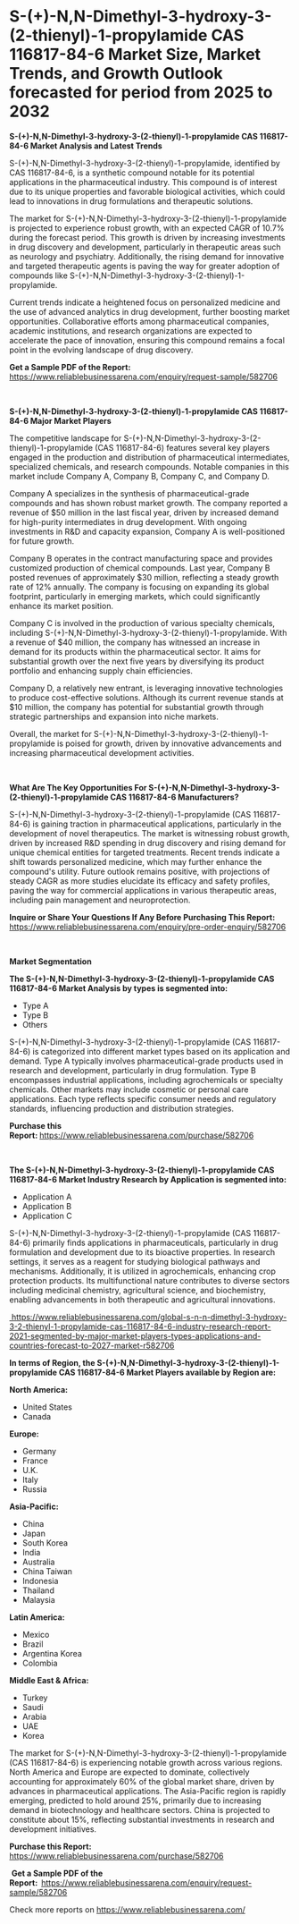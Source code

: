 <p><h1>S-(+)-N,N-Dimethyl-3-hydroxy-3-(2-thienyl)-1-propylamide CAS 116817-84-6 Market Size, Market Trends, and Growth Outlook forecasted for period from 2025 to 2032</h1></p><p><strong>S-(+)-N,N-Dimethyl-3-hydroxy-3-(2-thienyl)-1-propylamide CAS 116817-84-6 Market Analysis and Latest Trends</strong></p>
<p><p>S-(+)-N,N-Dimethyl-3-hydroxy-3-(2-thienyl)-1-propylamide, identified by CAS 116817-84-6, is a synthetic compound notable for its potential applications in the pharmaceutical industry. This compound is of interest due to its unique properties and favorable biological activities, which could lead to innovations in drug formulations and therapeutic solutions.</p><p>The market for S-(+)-N,N-Dimethyl-3-hydroxy-3-(2-thienyl)-1-propylamide is projected to experience robust growth, with an expected CAGR of 10.7% during the forecast period. This growth is driven by increasing investments in drug discovery and development, particularly in therapeutic areas such as neurology and psychiatry. Additionally, the rising demand for innovative and targeted therapeutic agents is paving the way for greater adoption of compounds like S-(+)-N,N-Dimethyl-3-hydroxy-3-(2-thienyl)-1-propylamide.</p><p>Current trends indicate a heightened focus on personalized medicine and the use of advanced analytics in drug development, further boosting market opportunities. Collaborative efforts among pharmaceutical companies, academic institutions, and research organizations are expected to accelerate the pace of innovation, ensuring this compound remains a focal point in the evolving landscape of drug discovery.</p></p>
<p><strong>Get a Sample PDF of the Report:&nbsp;</strong> <a href="https://www.reliablebusinessarena.com/enquiry/request-sample/582706?utm_campaign=2221&utm_medium=2&utm_source=Github&utm_content=ia&utm_term=23032025&utm_id=s-nn-dimethyl-3-hydroxy-3-2-thienyl-1-propylamide-cas-116817-84-6">https://www.reliablebusinessarena.com/enquiry/request-sample/582706</a></p>
<p>&nbsp;</p>
<p><strong>S-(+)-N,N-Dimethyl-3-hydroxy-3-(2-thienyl)-1-propylamide CAS 116817-84-6 Major Market Players</strong></p>
<p><p>The competitive landscape for S-(+)-N,N-Dimethyl-3-hydroxy-3-(2-thienyl)-1-propylamide (CAS 116817-84-6) features several key players engaged in the production and distribution of pharmaceutical intermediates, specialized chemicals, and research compounds. Notable companies in this market include Company A, Company B, Company C, and Company D.</p><p>Company A specializes in the synthesis of pharmaceutical-grade compounds and has shown robust market growth. The company reported a revenue of $50 million in the last fiscal year, driven by increased demand for high-purity intermediates in drug development. With ongoing investments in R&D and capacity expansion, Company A is well-positioned for future growth.</p><p>Company B operates in the contract manufacturing space and provides customized production of chemical compounds. Last year, Company B posted revenues of approximately $30 million, reflecting a steady growth rate of 12% annually. The company is focusing on expanding its global footprint, particularly in emerging markets, which could significantly enhance its market position.</p><p>Company C is involved in the production of various specialty chemicals, including S-(+)-N,N-Dimethyl-3-hydroxy-3-(2-thienyl)-1-propylamide. With a revenue of $40 million, the company has witnessed an increase in demand for its products within the pharmaceutical sector. It aims for substantial growth over the next five years by diversifying its product portfolio and enhancing supply chain efficiencies.</p><p>Company D, a relatively new entrant, is leveraging innovative technologies to produce cost-effective solutions. Although its current revenue stands at $10 million, the company has potential for substantial growth through strategic partnerships and expansion into niche markets.</p><p>Overall, the market for S-(+)-N,N-Dimethyl-3-hydroxy-3-(2-thienyl)-1-propylamide is poised for growth, driven by innovative advancements and increasing pharmaceutical development activities.</p></p>
<p>&nbsp;</p>
<p><strong>What Are The Key Opportunities For S-(+)-N,N-Dimethyl-3-hydroxy-3-(2-thienyl)-1-propylamide CAS 116817-84-6 Manufacturers?</strong></p>
<p><p>S-(+)-N,N-Dimethyl-3-hydroxy-3-(2-thienyl)-1-propylamide (CAS 116817-84-6) is gaining traction in pharmaceutical applications, particularly in the development of novel therapeutics. The market is witnessing robust growth, driven by increased R&D spending in drug discovery and rising demand for unique chemical entities for targeted treatments. Recent trends indicate a shift towards personalized medicine, which may further enhance the compound's utility. Future outlook remains positive, with projections of steady CAGR as more studies elucidate its efficacy and safety profiles, paving the way for commercial applications in various therapeutic areas, including pain management and neuroprotection.</p></p>
<p><strong>Inquire or Share Your Questions If Any Before Purchasing This Report:</strong> <a href="https://www.reliablebusinessarena.com/enquiry/pre-order-enquiry/582706?utm_campaign=2221&utm_medium=2&utm_source=Github&utm_content=ia&utm_term=23032025&utm_id=s-nn-dimethyl-3-hydroxy-3-2-thienyl-1-propylamide-cas-116817-84-6">https://www.reliablebusinessarena.com/enquiry/pre-order-enquiry/582706</a></p>
<p>&nbsp;</p>
<p><strong>Market Segmentation</strong></p>
<p><strong>The S-(+)-N,N-Dimethyl-3-hydroxy-3-(2-thienyl)-1-propylamide CAS 116817-84-6 Market Analysis by types is segmented into:</strong></p>
<p><ul><li>Type A</li><li>Type B</li><li>Others</li></ul></p>
<p><p>S-(+)-N,N-Dimethyl-3-hydroxy-3-(2-thienyl)-1-propylamide (CAS 116817-84-6) is categorized into different market types based on its application and demand. Type A typically involves pharmaceutical-grade products used in research and development, particularly in drug formulation. Type B encompasses industrial applications, including agrochemicals or specialty chemicals. Other markets may include cosmetic or personal care applications. Each type reflects specific consumer needs and regulatory standards, influencing production and distribution strategies.</p></p>
<p><strong>Purchase this Report:&nbsp;</strong><a href="https://www.reliablebusinessarena.com/purchase/582706?utm_campaign=2221&utm_medium=2&utm_source=Github&utm_content=ia&utm_term=23032025&utm_id=s-nn-dimethyl-3-hydroxy-3-2-thienyl-1-propylamide-cas-116817-84-6">https://www.reliablebusinessarena.com/purchase/582706</a></p>
<p>&nbsp;</p>
<p><strong>The S-(+)-N,N-Dimethyl-3-hydroxy-3-(2-thienyl)-1-propylamide CAS 116817-84-6 Market Industry Research by Application is segmented into:</strong></p>
<p><ul><li>Application A</li><li>Application B</li><li>Application C</li></ul></p>
<p><p>S-(+)-N,N-Dimethyl-3-hydroxy-3-(2-thienyl)-1-propylamide (CAS 116817-84-6) primarily finds applications in pharmaceuticals, particularly in drug formulation and development due to its bioactive properties. In research settings, it serves as a reagent for studying biological pathways and mechanisms. Additionally, it is utilized in agrochemicals, enhancing crop protection products. Its multifunctional nature contributes to diverse sectors including medicinal chemistry, agricultural science, and biochemistry, enabling advancements in both therapeutic and agricultural innovations.</p></p>
<p><a href="https://www.reliablebusinessarena.com/global-s-n-n-dimethyl-3-hydroxy-3-2-thienyl-1-propylamide-cas-116817-84-6-industry-research-report-2021-segmented-by-major-market-players-types-applications-and-countries-forecast-to-2027-market-r582706?utm_campaign=2221&utm_medium=2&utm_source=Github&utm_content=ia&utm_term=23032025&utm_id=s-nn-dimethyl-3-hydroxy-3-2-thienyl-1-propylamide-cas-116817-84-6">&nbsp;https://www.reliablebusinessarena.com/global-s-n-n-dimethyl-3-hydroxy-3-2-thienyl-1-propylamide-cas-116817-84-6-industry-research-report-2021-segmented-by-major-market-players-types-applications-and-countries-forecast-to-2027-market-r582706</a></p>
<p><strong>In terms of Region, the S-(+)-N,N-Dimethyl-3-hydroxy-3-(2-thienyl)-1-propylamide CAS 116817-84-6 Market Players available by Region are:</strong></p>
<p>
    <p> <strong> North America: </strong>
        <ul>
            <li>United States</li>
            <li>Canada</li>
        </ul>
        </p> 
    <p> <strong> Europe: </strong>
        <ul>
            <li>Germany</li>
            <li>France</li>
            <li>U.K.</li>
            <li>Italy</li>
            <li>Russia</li>
        </ul>
        </p> 
    <p> <strong> Asia-Pacific: </strong>
        <ul>
            <li>China</li>
            <li>Japan</li>
            <li>South Korea</li>
            <li>India</li>
            <li>Australia</li>
            <li>China Taiwan</li>
            <li>Indonesia</li>
            <li>Thailand</li>
            <li>Malaysia</li>
        </ul>
        </p> 
    <p> <strong> Latin America: </strong>
        <ul>
            <li>Mexico</li>
            <li>Brazil</li>
            <li>Argentina Korea</li>
            <li>Colombia</li>
        </ul>
        </p> 
    <p> <strong> Middle East & Africa: </strong>
        <ul>
            <li>Turkey</li>
            <li>Saudi</li>
            <li>Arabia</li>
            <li>UAE</li>
            <li>Korea</li>
        </ul>
    </p>
    </p>
<p><p>The market for S-(+)-N,N-Dimethyl-3-hydroxy-3-(2-thienyl)-1-propylamide (CAS 116817-84-6) is experiencing notable growth across various regions. North America and Europe are expected to dominate, collectively accounting for approximately 60% of the global market share, driven by advances in pharmaceutical applications. The Asia-Pacific region is rapidly emerging, predicted to hold around 25%, primarily due to increasing demand in biotechnology and healthcare sectors. China is projected to constitute about 15%, reflecting substantial investments in research and development initiatives.</p></p>
<p><strong>Purchase this Report: </strong><a href="https://www.reliablebusinessarena.com/purchase/582706?utm_campaign=2221&utm_medium=2&utm_source=Github&utm_content=ia&utm_term=23032025&utm_id=s-nn-dimethyl-3-hydroxy-3-2-thienyl-1-propylamide-cas-116817-84-6">https://www.reliablebusinessarena.com/purchase/582706</a></p>
<p>&nbsp;<strong>Get a Sample PDF of the Report:&nbsp;&nbsp;</strong><a href="https://www.reliablebusinessarena.com/enquiry/request-sample/582706?utm_campaign=2221&utm_medium=2&utm_source=Github&utm_content=ia&utm_term=23032025&utm_id=s-nn-dimethyl-3-hydroxy-3-2-thienyl-1-propylamide-cas-116817-84-6">https://www.reliablebusinessarena.com/enquiry/request-sample/582706</a></p>
<p><strong></strong></p>
<p>Check more reports on <a href="https://www.reliablebusinessarena.com/?utm_campaign=2221&utm_medium=2&utm_source=Github&utm_content=ia&utm_term=23032025&utm_id=s-nn-dimethyl-3-hydroxy-3-2-thienyl-1-propylamide-cas-116817-84-6">https://www.reliablebusinessarena.com/</a></p>